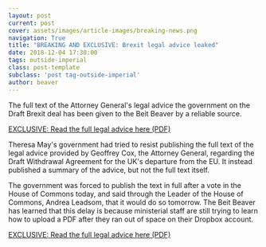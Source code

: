 ```yaml
---
layout: post
current: post
cover: assets/images/article-images/breaking-news.png
navigation: True
title: "BREAKING AND EXCLUSIVE: Brexit legal advice leaked"
date: 2018-12-04 17:30:00
tags: outside-imperial
class: post-template
subclass: 'post tag-outside-imperial'
author: beaver
---
```


The full text of the Attorney General's legal advice the government on the Draft Brexit deal has been given to the Beit Beaver by a reliable source.

[EXCLUSIVE: Read the full legal advice here (PDF)](assets/files/brexit_legal_advice.pdf)

Theresa May's government had tried to resist publishing the full text of the legal advice provided by Geoffrey Cox, the Attorney General, regarding the Draft Withdrawal Agreement for the UK's departure from the EU. It instead published a summary of the advice, but not the full text itself.

The government was forced to publish the text in full after a vote in the House of Commons today, and said through the Leader of the House of Commons, Andrea Leadsom, that it would do so tomorrow. The Beit Beaver has learned that this delay is because ministerial staff are still trying to learn how to upload a PDF after they ran out of space on their Dropbox account.

[EXCLUSIVE: Read the full legal advice here (PDF)](assets/files/brexit_legal_advice.pdf)